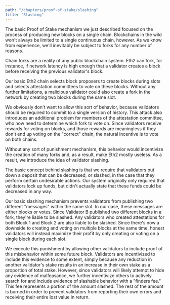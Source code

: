 ```yaml
---
path: "/chapters/proof-of-stake/slashing"
title: "Slashing"
---
```


The basic Proof of Stake mechanism we just described focused on the process of producing new blocks on a single chain. Blockchains in the wild won't always be limited to a single continuous chain, however. As we know from experience, we'll inevitably be subject to forks for any number of reasons.

Chain forks are a reality of any public blockchain system. Eth2 can fork, for instance, if network latency is high enough that a validator creates a block before receiving the previous validator's block.

Our basic Eth2 chain selects block proposers to create blocks during slots and selects attestation committees to vote on these blocks. Without any further limitations, a malicious validator could also create a fork in the network by creating two blocks during the same slot.

We obviously don't want to allow this sort of behavior, because validators should be required to commit to a single version of history. This attack also introduces an additional problem for members of the attestation committee, who now need to determine which fork to vote on. Since validators receive rewards for voting on blocks, and those rewards are meaningless if they don't end up voting on the "correct" chain, the natural incentive is to vote on both chains. 

Without any sort of punishment mechanism, this behavior would incentivize the creation of many forks and, as a result, make Eth2 mostly useless. As a result, we introduce the idea of validator slashing.

The basic concept behind slashing is that we require that validators put down a deposit that can be decreased, or slashed, in the case that they perform certain undesirable actions. Our system originally only required that validators lock up funds, but didn't actually state that these funds could be decreased in any way.

Our basic slashing mechanism prevents validators from publishing two different "messages" within the same slot. In our case, these messages are either blocks or votes. Since Validator B published two different blocks in a fork, they're liable to be slashed. Any validators who created attestations for both Block 1 and Block 2 are also liable to be slashed. Since there's now a downside to creating and voting on multiple blocks at the same time, honest validators will instead maximize their profit by only creating or voting on a single block during each slot.

We execute this punishment by allowing other validators to include proof of this misbehavior within some future block. Validators are incentivized to include this evidence to some extent, simply because any reduction in another validator's stake results in an increase in their own stake as a proportion of total stake. However, since validators will likely attempt to hide any evidence of malfeasance, we further incentivize others to actively search for and include evidence of slashable behavior with a "finders fee." This fee represents a portion of the amount slashed. The rest of the amount is burned in order to prevent validators from reporting their own errors and receiving their entire lost value in return.

